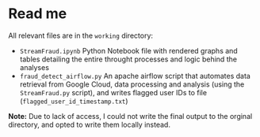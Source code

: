 # Read me

All relevant files are in the `working` directory:

* `StreamFraud.ipynb` Python Notebook file with rendered graphs and tables detailing the entire throught processes and logic behind the analyses
* `fraud_detect_airflow.py` An apache airflow script that automates data retrieval from Google Cloud, data processing and analysis (using the `StreamFraud.py` script), and writes flagged user IDs to file (`flagged_user_id_timestamp.txt`)

**Note:** Due to lack of access, I could not write the final output to the orginal directory, and opted to write them locally instead.
